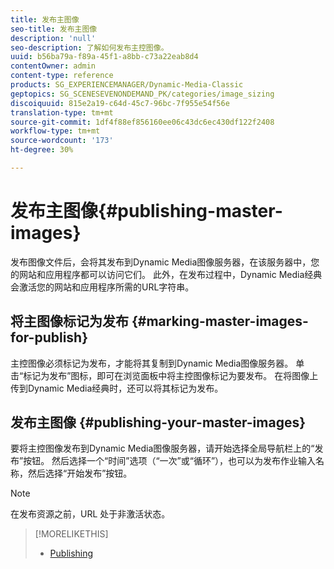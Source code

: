 ```yaml
---
title: 发布主图像
seo-title: 发布主图像
description: 'null'
seo-description: 了解如何发布主控图像。
uuid: b56ba79a-f89a-45f1-a8bb-c73a22eab8d4
contentOwner: admin
content-type: reference
products: SG_EXPERIENCEMANAGER/Dynamic-Media-Classic
geptopics: SG_SCENESEVENONDEMAND_PK/categories/image_sizing
discoiquuid: 815e2a19-c64d-45c7-96bc-7f955e54f56e
translation-type: tm+mt
source-git-commit: 1df4f88ef856160ee06c43dc6ec430df122f2408
workflow-type: tm+mt
source-wordcount: '173'
ht-degree: 30%

---
```



# 发布主图像{#publishing-master-images}

发布图像文件后，会将其发布到Dynamic Media图像服务器，在该服务器中，您的网站和应用程序都可以访问它们。 此外，在发布过程中，Dynamic Media经典会激活您的网站和应用程序所需的URL字符串。

## 将主图像标记为发布 {#marking-master-images-for-publish}

主控图像必须标记为发布，才能将其复制到Dynamic Media图像服务器。 单击“标记为发布”图标，即可在浏览面板中将主控图像标记为要发布。 在将图像上传到Dynamic Media经典时，还可以将其标记为发布。

## 发布主图像 {#publishing-your-master-images}

要将主控图像发布到Dynamic Media图像服务器，请开始选择全局导航栏上的“发布”按钮。 然后选择一个“时间”选项（“一次”或“循环”），也可以为发布作业输入名称，然后选择“开始发布”按钮。

>[!NOTE]
>
>在发布资源之前，URL 处于非激活状态。

>[!MORELIKETHIS]
>
>* [Publishing](publishing-files.md#publishing_files)

